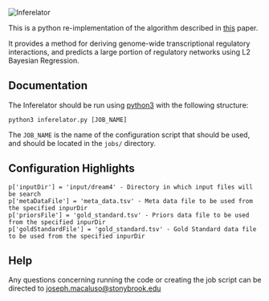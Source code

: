 ![Inferelator](https://slideplayer.com/slide/14033886/86/images/64/Local+regulatory+network+reconstruction%3A+the+Inferelator.jpg)

This is a python re-implementation of the algorithm described in [this](https://genomebiology.biomedcentral.com/articles/10.1186/gb-2006-7-5-r36) paper.

It provides a method for deriving genome-wide transcriptional regulatory interactions, and predicts a large portion of regulatory networks using L2 Bayesian Regression.

## Documentation

The Inferelator should be run using [python3](https://www.python.org/downloads/) with the following structure:

`python3 inferelator.py [JOB_NAME]`

The `JOB_NAME` is the name of the configuration script that should be used, and should be located in the `jobs/` directory.

## Configuration Highlights
```
p['inputDir'] = 'input/dream4' - Directory in which input files will be search
p['metaDataFile'] = 'meta_data.tsv' - Meta data file to be used from the specified inpurDir
p['priorsFile'] = 'gold_standard.tsv' - Priors data file to be used from the specified inpurDir
p['goldStandardFile'] = 'gold_standard.tsv' - Gold Standard data file to be used from the specified inpurDir
```

## Help

Any questions concerning running the code or creating the job script can be directed to joseph.macaluso@stonybrook.edu